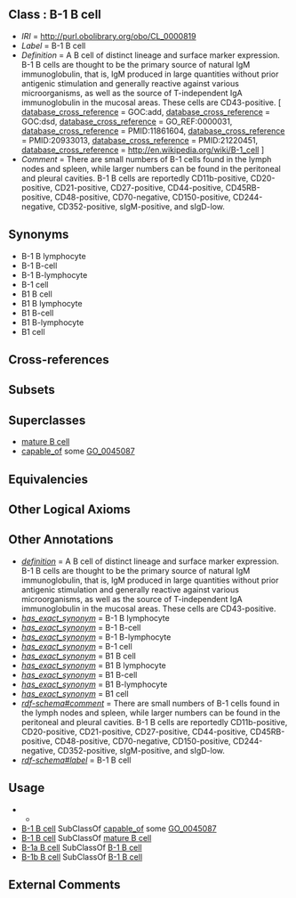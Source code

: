 
## Class : B-1 B cell

 * *IRI* = http://purl.obolibrary.org/obo/CL_0000819
 * *Label* = B-1 B cell
 * *Definition* = A B cell of distinct lineage and surface marker expression. B-1 B cells are thought to be the primary source of natural IgM immunoglobulin, that is, IgM produced in large quantities without prior antigenic stimulation and generally reactive against various microorganisms, as well as the source of T-independent IgA immunoglobulin in the mucosal areas. These cells are CD43-positive. [ [database_cross_reference](../../ef/oboInOwl#hasDbXref.md) = GOC:add, [database_cross_reference](../../ef/oboInOwl#hasDbXref.md) = GOC:dsd, [database_cross_reference](../../ef/oboInOwl#hasDbXref.md) = GO_REF:0000031, [database_cross_reference](../../ef/oboInOwl#hasDbXref.md) = PMID:11861604, [database_cross_reference](../../ef/oboInOwl#hasDbXref.md) = PMID:20933013, [database_cross_reference](../../ef/oboInOwl#hasDbXref.md) = PMID:21220451, [database_cross_reference](../../ef/oboInOwl#hasDbXref.md) = http://en.wikipedia.org/wiki/B-1_cell ]
 * *Comment* = There are small numbers of B-1 cells found in the lymph nodes and spleen, while larger numbers can be found in the peritoneal and pleural cavities. B-1 B cells are reportedly CD11b-positive, CD20-positive, CD21-positive, CD27-positive, CD44-positive, CD45RB-positive, CD48-positive, CD70-negative, CD150-positive, CD244-negative, CD352-positive, sIgM-positive, and sIgD-low.

## Synonyms

 * B-1 B lymphocyte
 * B-1 B-cell
 * B-1 B-lymphocyte
 * B-1 cell
 * B1 B cell
 * B1 B lymphocyte
 * B1 B-cell
 * B1 B-lymphocyte
 * B1 cell

## Cross-references


## Subsets


## Superclasses

 * [mature B cell](../../CL/85/CL_0000785.md)
 * [capable_of](../../RO/15/RO_0002215.md) some [GO_0045087](../../GO/87/GO_0045087.md)

## Equivalencies


## Other Logical Axioms


## Other Annotations

 * *[definition](../../IAO/15/IAO_0000115.md)* = A B cell of distinct lineage and surface marker expression. B-1 B cells are thought to be the primary source of natural IgM immunoglobulin, that is, IgM produced in large quantities without prior antigenic stimulation and generally reactive against various microorganisms, as well as the source of T-independent IgA immunoglobulin in the mucosal areas. These cells are CD43-positive.
 * *[has_exact_synonym](../../ym/oboInOwl#hasExactSynonym.md)* = B-1 B lymphocyte
 * *[has_exact_synonym](../../ym/oboInOwl#hasExactSynonym.md)* = B-1 B-cell
 * *[has_exact_synonym](../../ym/oboInOwl#hasExactSynonym.md)* = B-1 B-lymphocyte
 * *[has_exact_synonym](../../ym/oboInOwl#hasExactSynonym.md)* = B-1 cell
 * *[has_exact_synonym](../../ym/oboInOwl#hasExactSynonym.md)* = B1 B cell
 * *[has_exact_synonym](../../ym/oboInOwl#hasExactSynonym.md)* = B1 B lymphocyte
 * *[has_exact_synonym](../../ym/oboInOwl#hasExactSynonym.md)* = B1 B-cell
 * *[has_exact_synonym](../../ym/oboInOwl#hasExactSynonym.md)* = B1 B-lymphocyte
 * *[has_exact_synonym](../../ym/oboInOwl#hasExactSynonym.md)* = B1 cell
 * *[rdf-schema#comment](../../nt/rdf-schema#comment.md)* = There are small numbers of B-1 cells found in the lymph nodes and spleen, while larger numbers can be found in the peritoneal and pleural cavities. B-1 B cells are reportedly CD11b-positive, CD20-positive, CD21-positive, CD27-positive, CD44-positive, CD45RB-positive, CD48-positive, CD70-negative, CD150-positive, CD244-negative, CD352-positive, sIgM-positive, and sIgD-low.
 * *[rdf-schema#label](../../el/rdf-schema#label.md)* = B-1 B cell

## Usage

 * -
 * [B-1 B cell](../../CL/19/CL_0000819.md) SubClassOf [capable_of](../../RO/15/RO_0002215.md) some [GO_0045087](../../GO/87/GO_0045087.md)
 * [B-1 B cell](../../CL/19/CL_0000819.md) SubClassOf [mature B cell](../../CL/85/CL_0000785.md)
 * [B-1a B cell](../../CL/20/CL_0000820.md) SubClassOf [B-1 B cell](../../CL/19/CL_0000819.md)
 * [B-1b B cell](../../CL/21/CL_0000821.md) SubClassOf [B-1 B cell](../../CL/19/CL_0000819.md)

## External Comments

